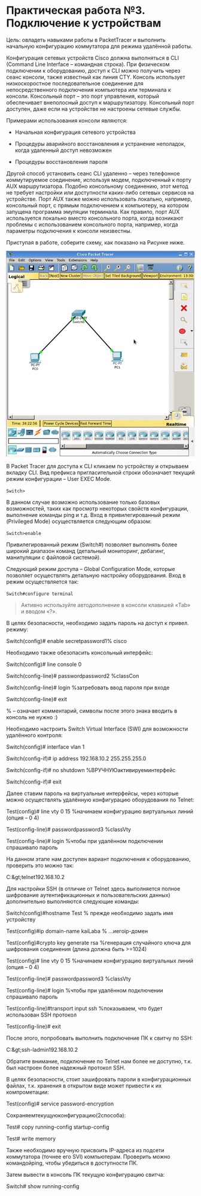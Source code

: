 # Практическая работа №3. Подключение к устройствам

Цель: овладеть навыками работы в PacketTracer и выполнить начальную конфигурацию коммутатора для режима удалённой работы.

Конфигурация сетевых устройств Cisco должна выполняться в CLI \(Command Line Interface – командная строка\). При физическом подключении к оборудованию, доступ к CLI можно получить через сеанс консоли, также известный как линия CTY. Консоль использует низкоскоростное последовательное соединение для непосредственного подключения компьютера или терминала к консоли. Консольный порт – это порт управления, который обеспечивает внеполосный доступ к маршрутизатору. Консольный порт доступен, даже если на устройстве не настроены сетевые службы.

Примерами использования консоли являются:

* Начальная конфигурация сетевого устройства

* Процедуры аварийного восстановления и устранение неполадок, когда удаленный доступ невозможен

* Процедуры восстановления пароля

Другой способ установить сеанс CLI удаленно – через телефонное коммутируемое соединение, используя модем, подключенный к порту AUX маршрутизатора. Подобно консольному соединению, этот метод не требует настройки или доступности каких-либо сетевых сервисов на устройстве. Порт AUX также можно использовать локально, например, консольный порт, с прямым подключением к компьютеру, на котором запущена программа эмуляции терминала. Как правило, порт AUX используется локально вместо консольного порта, когда возникают проблемы с использованием консольного порта, например, когда параметры подключения к консоли неизвестны.

Приступая в работе, соберите схему, как показано на Рисунке ниже. 

![](/assets/pr3topo.png)

В Packet Tracer для доступа к CLI кликаем по устройству и открываем вкладку CLI. Вид префикса пригласительной строки обозначает текущий режим конфигурации – User EXEC Mode.

`Switch>`

В данном случае возможно использование только базовых возможностей, таких как просмотр некоторых свойств конфигурации, выполнение команды ping и т.д. Вход в привилегированный режим \(Privileged Mode\) осуществляется следующим образом:

`Switch>enable`

Привилегированный режим \(Switch\#\) позволяет выполнять более широкий диапазон команд \(детальный мониторинг, дебагинг, манипуляции с файловой системой\).

Следующий режим доступа – Global Configuration Mode, которые позволяет осуществлять детальную настройку оборудования. Вход в режим осуществляется так:

`Switch#configure terminal`

> Активно используйте автодополнение в консоли клавишей «Tab» и вводом «?».

В целях безопасности, необходимо задать пароль на доступ к привел. режиму:

Switch\(config\)\# enable secretpassword1% cisco

Необходимо также обезопасить консольный интерфейс:

Switch\(config\)\# line console 0

Switch\(config-line\)\# passwordpassword2 %classCon

Switch\(config-line\)\# login %затребовать ввод пароля при входе

Switch\(config-line\)\# exit

% – означает комментарий, символы после этого знака вводить в консоль не нужно :\)

Необходимо настроить Switch Virtual Interface \(SWI\) для возможности удалённого контроля:

Switch\(config\)\# interface vlan 1

Switch\(config-if\)\# ip address 192.168.10.2 255.255.255.0

Switch\(config-if\)\# no shutdown %ВРУЧНУЮактивируеминтерфейс

Switch\(config-if\)\# exit

Далее ставим пароль на виртуальные интерфейсы, через которые можно осуществлять удалённую конфигурацию оборудования по Telnet:

Test\(config\)\# line vty 0 15 %начинаем конфигурацию виртуальных линий \(опция – 0 4\)

Test\(config-line\)\# passwordpassword3 %classVty

Test\(config-line\)\# login %чтобы при удалённом подключении спрашивало пароль

На данном этапе нам доступен вариант подключения к оборудованию, проверить это можно так:

C:\&gt;telnet192.168.10.2

Для настройки SSH \(в отличие от Telnet здесь выполняется полное шифрование аутентификационных и пользовательских данных\) дополнительно выполняются следующие команды:

Switch\(config\)\#hostname Test % прежде необходимо задать имя устройству

Test\(config\)\#ip domain-name kaiLaba % ...иегоip-домен

Test\(config\)\#crypto key generate rsa %генерация случайного ключа для шифрования соединения \(длина должна быть &gt;=1024\)

Test\(config\)\# line vty 0 15 %начинаем конфигурацию виртуальных линий \(опция – 0 4\)

Test\(config-line\)\# passwordpassword3 %classVty

Test\(config-line\)\# login %чтобы при удалённом подключении спрашивало пароль

Test\(config-line\)\#transport input ssh %показываем, что будет использован SSH протокол

Test\(config-line\)\# exit

После этого, попробовать выполнить подключение ПК к свитчу по SSH:

C:\&gt;ssh-ladmin192.168.10.2

Обратите внимание, подключение по Telnet нам более не доступно, т.к. был настроен более надежный протокол SSH.

В целях безопасности, стоит зашифровать пароли в конфигурационных файлах, т.к. хранения в открытом виде может привести к их компрометации:

Test\(config\)\# service password-encryption

Сохраняемтекущуюконфигурацию\(2способа\):

Test\# copy running-config startup-config

Test\# write memory

Также необходимо вручную присвоить IP-адреса из подсети коммутатора \(точнее его SVI\) компьютерам. Проверить можно командойping, чтобы убедиться в доступности ПК.

Затем вывести в консоль ПК текущую конфигурацию свитча:

Switch\# show running-config

